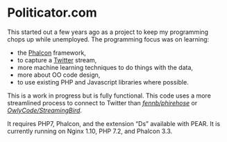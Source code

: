 # Politicator.com
This started out a few years ago as a project to keep my programming chops up while unemployed. The programming focus was on learning:

* the [Phalcon](https://phalconphp.com/) framework,
* to capture a [Twitter](https://twitter.com) stream,
* more machine learning techniques to do things with the data,
* more about OO code design,
* to use existing PHP and Javascript libraries where possible.

This is a work in progress but is fully functional. This code uses a more streamlined process to connect to Twitter than [*fennb/phirehose*](https://github.com/fennb/phirehose) or [*OwlyCode/StreamingBird*](https://github.com/OwlyCode/StreamingBird).

It requires PHP7, Phalcon, and the extension “Ds” available with PEAR. It is currently running on Nginx 1.10, PHP 7.2, and Phalcon 3.3.
